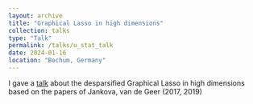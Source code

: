 ```yaml
---
layout: archive
title: "Graphical Lasso in high dimensions"
collection: talks
type: "Talk"
permalink: /talks/u_stat_talk
date: 2024-01-16
location: "Bochum, Germany"
---
```


I gave a [talk](../files/lasso.pdf) about the desparsified Graphical Lasso in high dimensions based on the papers of Jankova, van de Geer (2017, 2019)
